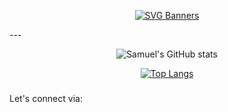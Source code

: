 <div align='center'>

[![SVG Banners](https://svg-banners.vercel.app/api?type=typeWriter&text1=Hi%20👋%20I'm%20Samuel%20Barnes.%20Welcome%20to%20my%20page.&width=1000&height=150)](https://github.com/Akshay090/svg-banners)
</div>
---
<div align="center">

![Samuel's GitHub stats](https://github-readme-stats.vercel.app/api?username=blackadderIII&theme=dark&show_icons=true&count_private=true)

[![Top Langs](https://github-readme-stats.vercel.app/api/top-langs/?username=blackadderIII&layout=compact&theme=dark&count_private=true&show_icons=true)](https://github.com/anuraghazra/github-readme-stats)

</div>

###

<p align="left">Let's connect via:</p>

###